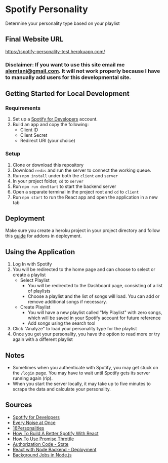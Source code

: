 # Spotify Personality
Determine your personality type based on your playlist

## Final Website URL
https://spotify-personality-test.herokuapp.com/

### Disclaimer: If you want to use this site email me alemtani@gmail.com. It will not work properly because I have to manually add users for this developmental site.

## Getting Started for Local Development
### Requirements
1. Set up a [Spotify for Developers](https://developer.spotify.com/) account.
2. Build an app and copy the following:
    - Client ID
    - Client Secret
    - Redirect URI (your choice)

### Setup
1. Clone or download this repository
2. Download `redis` and run the server to connect the working queue.
3. Run `npm install` under both the `client` and `server`
4. In your project folder, `cd` to `server`
5. Run `npm run devStart` to start the backend server
6. Open a separate terminal in the project root and `cd` to `client`
7. Run `npm start` to run the React app and open the application in a new tab

## Deployment
Make sure you create a heroku project in your project directory and follow this [guide](https://devcenter.heroku.com/articles/node-redis-workers) for addons in deployment.

## Using the Application
1. Log In with Spotify
2. You will be redirected to the home page and can choose to select or create a playlist
    - Select Playlist
        - You will be redirected to the Dashboard page, consisting of a list of playlists
        - Choose a playlist and the list of songs will load. You can add or remove additional songs if necessary.
    - Create Playlist
        - You will have a new playlist called "My Playlist" with zero songs, which will be saved in your Spotify account for future reference
        - Add songs using the search tool
3. Click "Analyze" to load your personality type for the playlist
4. Once you get your personality, you have the option to read more or try again with a different playlist

## Notes
- Sometimes when you authenticate with Spotify, you may get stuck on the `/login` page. You may have to wait until Spotify gets its server running again (rip).
- When you start the server locally, it may take up to five minutes to scrape the data and calculate your personality.

## Sources
- [Spotify for Developers](https://developer.spotify.com/)
- [Every Noise at Once](https://everynoise.com/)
- [16Personalities](https://www.16personalities.com/)
- [How To Build A Better Spotify With React](https://www.youtube.com/watch?v=Xcet6msf3eE)
- [How To Use Promise Throttle](https://github.com/JMPerez/spotify-dedup/blob/b6091581e3700ccbb1e5a0e26dbb59422fa3d15f/app/scripts/main.js#L80)
- [Authorization Code - State](https://github.com/spotify/web-api-auth-examples)
- [React with Node Backend - Deployment](https://www.freecodecamp.org/news/how-to-create-a-react-app-with-a-node-backend-the-complete-guide/)
- [Background Jobs in Node.js](https://devcenter.heroku.com/articles/node-redis-workers)

